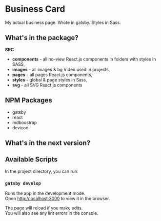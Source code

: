 
# Business Card
My actual business page. Wrote in gatsby. Styles in Sass.

## What's in the package?

**SRC**
* **components** - all no-view React.js components in folders with styles in SASS,
* **images** - all images & bg Video used in projects,
* **pages** - all pages React.js components,
* **styles** - global & page styles in Sass,
* **svg** - all SVG React.js components

## NPM Packages
* gatsby
* react
* mdboostrap
* devicon

## What's in the next version?

## Available Scripts

In the project directory, you can run:

### `gatsby develop`

Runs the app in the development mode.<br>
Open [http://localhost:3000](http://localhost:3000) to view it in the browser.

The page will reload if you make edits.<br>
You will also see any lint errors in the console.


